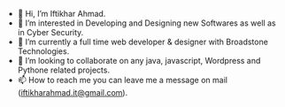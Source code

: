 - 👋 Hi, I’m Iftikhar Ahmad.
- 👀 I’m interested in Developing and Designing new Softwares as well as in Cyber Security.
- 🌱 I’m currently a full time web developer & designer with Broadstone Technologies.
- 💞️ I’m looking to collaborate on any java, javascript, Wordpress and Pythone related projects.
- 📫 How to reach me you can leave me a message on mail (iftikharahmad.it@gmail.com).

<!---
iamiftikhara/iamiftikhara is a ✨ special ✨ repository because its `README.md` (this file) appears on your GitHub profile.
You can click the Preview link to take a look at your changes.
--->
